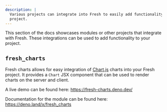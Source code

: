 ```yaml
---
description: |
  Various projects can integrate into Fresh to easily add functionality to your
  project.
---
```


This section of the docs showcases modules or other projects that integrate with
Fresh. These integrations can be used to add functionality to your project.

## `fresh_charts`

Fresh charts allows for easy integration of [Chart.js][chart-js] charts into
your Fresh project. It provides a `Chart` JSX component that can be used to
render charts on the server and client.

A live demo can be found here: https://fresh-charts.deno.dev/

Documentation for the module can be found here: https://deno.land/x/fresh_charts

[chart-js]: https://www.chartjs.org/ "Chart.js"
